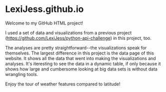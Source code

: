 # LexiJess.github.io

Welcome to my GitHub HTML project! 

I used a set of data and visualizations from a previous project (https://github.com/LexiJess/python-api-challenge) in this project, too. 

The analyses are pretty straightforward--the visualizations speak for themselves. The largest difference in this project is the data page of this website. It shows all the data that went into making the visualizations and analyses. It's iteresting to see the data in a dynamic table, if only because it shows how large and cumbersome looking at big data sets is without data wrangling tools. 

Enjoy the tour of weather features compared to latitude!